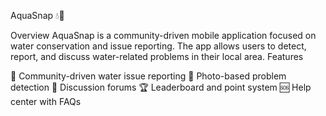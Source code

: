 AquaSnap 💧📱


Overview
AquaSnap is a community-driven mobile application focused on water conservation and issue reporting. The app allows users to detect, report, and discuss water-related problems in their local area.
Features

🌊 Community-driven water issue reporting
📸 Photo-based problem detection
💬 Discussion forums
🏆 Leaderboard and point system
🆘 Help center with FAQs